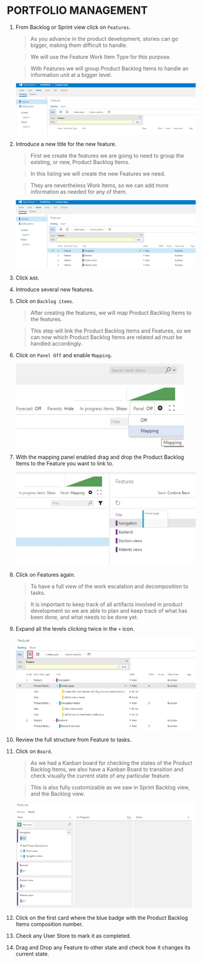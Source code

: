 # PORTFOLIO MANAGEMENT

1.	From Backlog or Sprint view click on `Features`.

    > As you advance in the product development, stories can go bigger, making them difficult to handle.

    > We will use the Feature Work Item Type for this purpose.

    > With Features we will group Product Backlog Items to handle an information unit at a bigger level.

    ![](img/image42.jpg)

1.	Introduce a new title for the new feature.

    > First we create the features we are going to need to group the existing, or new, Product Backlog Items.

    > In this listing we will create the new Features we need.

    > They are nevertheless Work Items, so we can add more information as needed for any of them.

    ![](img/image43.jpg)

1.	Click `Add`.

1.	Introduce several new features.	

1.	Click on `Backlog items`.

    > After creating the features, we will map Product Backlog Items to the features.

    > This step will link the Product Backlog Items and Features, so we can now which Product Backlog Items are related ad must be handled accordingly.

1.	Click on `Panel Off` and enable `Mapping`.	

    ![](img/image44.jpg)

1.	With the mapping panel enabled drag and drop the Product Backlog Items to the Feature you want to link to.	

    ![](img/image45.jpg)

1.	Click on Features again.

    > To have a full view of the work escalation and decomposition to tasks.

    > It is important to keep track of all artifacts involved in product development so we are able to plan and keep track of what has been done, and what needs to be done yet. 

1.	Expand all the levels clicking twice in the `+` icon.

    ![](img/image46.jpg)

1.	Review the full structure from Feature to tasks.	

1.	Click on `Board`.

    > As we had a Kanban board for checking the states of the Product Backlog Items, we also have a Kanban Board to transition and check visually the current state of any particular feature.

    > This is also fully customizable as we saw in Sprint Backlog view, and the Backlog view.

    ![](img/image47.jpg)

1.	Click on the first card where the blue badge with the Product Backlog Items composition number.

1.	Check any User Store to mark it as completed.

1.	Drag and Drop any Feature to other state and check how it changes its current state.

